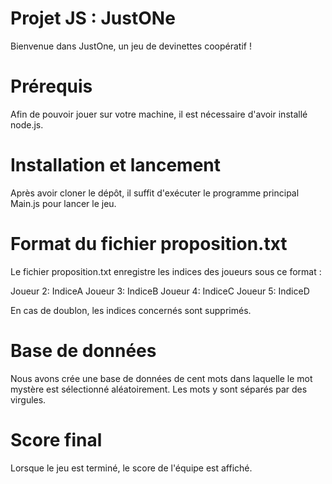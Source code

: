# Projet JS : JustONe

Bienvenue dans JustOne, un jeu de devinettes coopératif !

# Prérequis

Afin de pouvoir jouer sur votre machine, il est nécessaire d'avoir installé node.js.

# Installation et lancement

Après avoir cloner le dépôt, il suffit d'exécuter le programme principal Main.js pour lancer le jeu.

# Format du fichier proposition.txt

Le fichier proposition.txt enregistre les indices des joueurs sous ce format :

Joueur 2: IndiceA
Joueur 3: IndiceB
Joueur 4: IndiceC
Joueur 5: IndiceD

En cas de doublon, les indices concernés sont supprimés.

# Base de données 

Nous avons crée une base de données de cent mots dans laquelle le mot mystère est sélectionné aléatoirement.
Les mots y sont séparés par des virgules.

# Score final

Lorsque le jeu est terminé, le score de l'équipe est affiché.